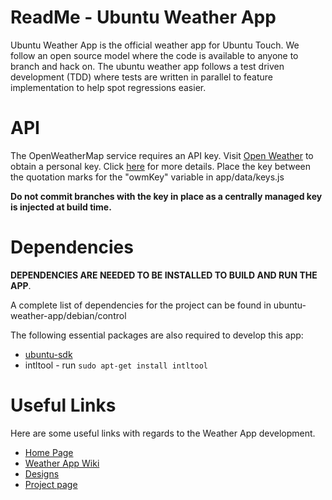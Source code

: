 ReadMe - Ubuntu Weather App
===========================
Ubuntu Weather App is the official weather app for Ubuntu Touch. We follow an open
source model where the code is available to anyone to branch and hack on. The
ubuntu weather app follows a test driven development (TDD) where tests are
written in parallel to feature implementation to help spot regressions easier.

API
===
The OpenWeatherMap service requires an API key. 
Visit [Open Weather](http://openweathermap.org/appid) to obtain a personal key.
Click [here](http://openweathermap.org/faq#error401) for more details.
Place the key between the quotation marks for the "owmKey" variable in app/data/keys.js

**Do not commit branches with the key in place as a centrally managed key is injected at build time.**

Dependencies
============
**DEPENDENCIES ARE NEEDED TO BE INSTALLED TO BUILD AND RUN THE APP**.

A complete list of dependencies for the project can be found in ubuntu-weather-app/debian/control

The following essential packages are also required to develop this app:
* [ubuntu-sdk](http://developer.ubuntu.com/start)
* intltool   - run  `sudo apt-get install intltool` 

Useful Links
============
Here are some useful links with regards to the Weather App development.

* [Home Page](https://developer.ubuntu.com/en/community/core-apps/weather/)
* [Weather App Wiki](https://wiki.ubuntu.com/Touch/CoreApps/Weather)
* [Designs](https://developer.ubuntu.com/en/community/core-apps/weather/#design)
* [Project page](https://launchpad.net/ubuntu-weather-app) 
